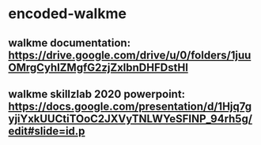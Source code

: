 # encoded-walkme

## walkme documentation: https://drive.google.com/drive/u/0/folders/1juuOMrgCyhIZMgfG2zjZxlbnDHFDstHl
## walkme skillzlab 2020 powerpoint: https://docs.google.com/presentation/d/1Hjq7gyjiYxkUUCtiTOoC2JXVyTNLWYeSFINP_94rh5g/edit#slide=id.p
